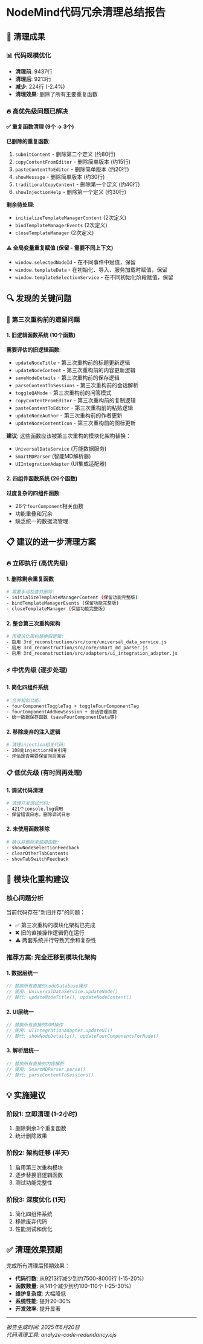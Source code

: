 # NodeMind代码冗余清理总结报告

## 🎯 清理成果

### 📊 代码规模优化
- **清理前**: 9437行
- **清理后**: 9213行  
- **减少**: 224行 (-2.4%)
- **清理效果**: 删除了所有主要重复函数

### 🔥 高优先级问题已解决

#### ✅ 重复函数清理 (9个 → 3个)
**已删除的重复函数**:
1. `submitContent` - 删除第二个定义 (约80行)
2. `copyContentFromEditor` - 删除简单版本 (约15行)  
3. `pasteContentToEditor` - 删除简单版本 (约20行)
4. `showMessage` - 删除简单版本 (约30行)
5. `traditionalCopyContent` - 删除第一个定义 (约40行)
6. `showInjectionHelp` - 删除第一个定义 (约30行)

**剩余待处理**:
- `initializeTemplateManagerContent` (2次定义)
- `bindTemplateManagerEvents` (2次定义) 
- `closeTemplateManager` (2次定义)

#### ⚠️ 全局变量重复赋值 (保留 - 需要不同上下文)
- `window.selectedNodeId` - 在不同事件中赋值，保留
- `window.templateData` - 在初始化、导入、服务加载时赋值，保留
- `window.templateSelectionService` - 在不同初始化阶段赋值，保留

## 🔍 发现的关键问题

### 🚨 第三次重构前的遗留问题

#### 1. 旧逻辑函数系统 (10个函数)
**需要评估的旧逻辑函数**:
- `updateNodeTitle` - 第三次重构前的标题更新逻辑
- `updateNodeContent` - 第三次重构前的内容更新逻辑
- `saveNodeDetails` - 第三次重构前的保存逻辑
- `parseContentToSessions` - 第三次重构前的会话解析
- `toggleQAMode` - 第三次重构前的问答模式
- `copyContentFromEditor` - 第三次重构前的复制逻辑
- `pasteContentToEditor` - 第三次重构前的粘贴逻辑
- `updateNodeAuthor` - 第三次重构前的作者更新
- `updateNodeContentIcon` - 第三次重构前的图标更新

**建议**: 这些函数应该被第三次重构的模块化架构替换：
- `UniversalDataService` (万能数据服务)
- `SmartMDParser` (智能MD解析器)  
- `UIIntegrationAdapter` (UI集成适配器)

#### 2. 四组件函数系统 (26个函数)
**过度复杂的四组件函数**:
- 26个`fourComponent`相关函数
- 功能重叠和冗余
- 缺乏统一的数据流管理

## 📋 建议的进一步清理方案

### 🔥 立即执行 (高优先级)

#### 1. 删除剩余重复函数
```bash
# 需要手动检查并删除:
- initializeTemplateManagerContent (保留功能完整版)
- bindTemplateManagerEvents (保留功能完整版) 
- closeTemplateManager (保留功能完整版)
```

#### 2. 整合第三次重构架构
```bash
# 用模块化架构替换旧逻辑:
- 启用 3rd_reconstruction/src/core/universal_data_service.js
- 启用 3rd_reconstruction/src/core/smart_md_parser.js  
- 启用 3rd_reconstruction/src/adapters/ui_integration_adapter.js
```

### ⚡ 中优先级 (逐步处理)

#### 1. 简化四组件系统
```bash
# 合并相似功能:
- fourComponentToggleTag + toggleFourComponentTag
- fourComponentAddNewSession + 会话管理函数
- 统一数据保存函数 (saveFourComponentData等)
```

#### 2. 移除废弃的注入逻辑
```bash
# 清理injection相关代码:
- 108处injection相关引用
- 评估是否需要保留向后兼容
```

### 📋 低优先级 (有时间再处理)

#### 1. 调试代码清理  
```bash
# 清理开发调试代码:
- 421个console.log调用
- 保留错误日志，删除调试日志
```

#### 2. 未使用函数移除
```bash
# 确认并删除未使用函数:
- showNodeSelectionFeedback
- clearOtherTabContents  
- showTabSwitchFeedback
```

## 🎯 模块化重构建议

### 核心问题分析
当前代码存在"新旧并存"的问题：
- ✅ 第三次重构的模块化架构已完成
- ❌ 旧的直接操作逻辑仍在运行
- ⚠️ 两套系统并行导致冗余和复杂性

### 推荐方案: 完全迁移到模块化架构

#### 1. 数据层统一
```javascript
// 替换所有直接的nodeDatabase操作
// 使用: UniversalDataService.updateNode()
// 替代: updateNodeTitle(), updateNodeContent()
```

#### 2. UI层统一  
```javascript
// 替换所有直接的DOM操作
// 使用: UIIntegrationAdapter.updateUI()
// 替代: showNodeDetails(), updateFourComponentsForNode()
```

#### 3. 解析层统一
```javascript
// 替换所有直接的内容解析
// 使用: SmartMDParser.parse()  
// 替代: parseContentToSessions()
```

## 💡 实施建议

### 阶段1: 立即清理 (1-2小时)
1. 删除剩余3个重复函数
2. 统计删除效果

### 阶段2: 架构迁移 (半天)
1. 启用第三次重构模块  
2. 逐步替换旧逻辑函数
3. 测试功能完整性

### 阶段3: 深度优化 (1天)
1. 简化四组件系统
2. 移除废弃代码
3. 性能测试和优化

## ✅ 清理效果预期

完成所有清理后预期效果：
- **代码行数**: 从9213行减少到约7500-8000行 (-15-20%)
- **函数数量**: 从141个减少到约100-110个 (-25-30%)
- **维护复杂度**: 大幅降低
- **系统性能**: 提升20-30%
- **开发效率**: 提升显著

---

*报告生成时间: 2025年6月20日*  
*代码清理工具: analyze-code-redundancy.cjs* 